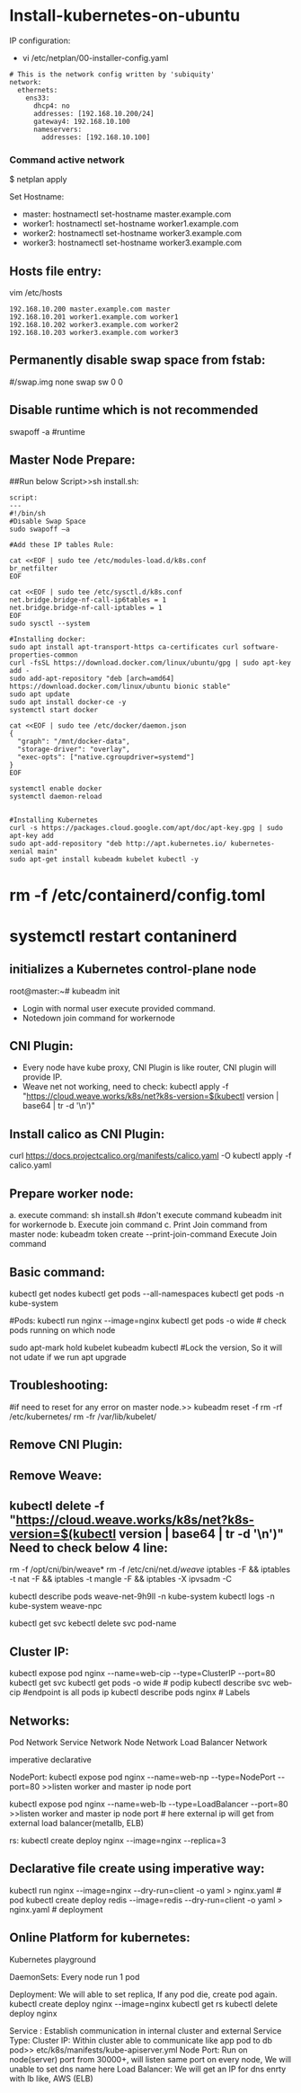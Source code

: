 # Install-kubernetes-on-ubuntu

IP configuration: 
- vi /etc/netplan/00-installer-config.yaml 
```
# This is the network config written by 'subiquity'
network:
  ethernets:
    ens33:
      dhcp4: no
      addresses: [192.168.10.200/24]
      gateway4: 192.168.10.100
      nameservers:
        addresses: [192.168.10.100]
```
### Command active network
$ netplan apply

Set Hostname:
- master: hostnamectl set-hostname master.example.com
- worker1: hostnamectl set-hostname worker1.example.com
- worker2: hostnamectl set-hostname worker3.example.com
- worker3: hostnamectl set-hostname worker3.example.com

Hosts file entry:
-------------------
vim /etc/hosts
```
192.168.10.200 master.example.com master
192.168.10.201 worker1.example.com worker1
192.168.10.202 worker3.example.com worker2
192.168.10.203 worker3.example.com worker3
```
Permanently disable swap space from fstab:
------------
#/swap.img      none    swap    sw      0       0

Disable runtime which is not recommended
-----
swapoff -a #runtime 

Master Node Prepare:
----------------------
##Run below Script>>sh install.sh:
```
script:
---
#!/bin/sh
#Disable Swap Space
sudo swapoff –a

#Add these IP tables Rule:

cat <<EOF | sudo tee /etc/modules-load.d/k8s.conf
br_netfilter
EOF

cat <<EOF | sudo tee /etc/sysctl.d/k8s.conf
net.bridge.bridge-nf-call-ip6tables = 1
net.bridge.bridge-nf-call-iptables = 1
EOF
sudo sysctl --system

#Installing docker:
sudo apt install apt-transport-https ca-certificates curl software-properties-common
curl -fsSL https://download.docker.com/linux/ubuntu/gpg | sudo apt-key add -
sudo add-apt-repository "deb [arch=amd64] https://download.docker.com/linux/ubuntu bionic stable"
sudo apt update
sudo apt install docker-ce -y
systemctl start docker

cat <<EOF | sudo tee /etc/docker/daemon.json
{
  "graph": "/mnt/docker-data",
  "storage-driver": "overlay",
  "exec-opts": ["native.cgroupdriver=systemd"]
}
EOF

systemctl enable docker
systemctl daemon-reload


#Installing Kubernetes
curl -s https://packages.cloud.google.com/apt/doc/apt-key.gpg | sudo apt-key add
sudo apt-add-repository "deb http://apt.kubernetes.io/ kubernetes-xenial main"
sudo apt-get install kubeadm kubelet kubectl -y
```

# rm -f /etc/containerd/config.toml
# systemctl restart contaninerd
initializes a Kubernetes control-plane node
----
root@master:~# kubeadm init 

- Login with normal user execute provided command.
- Notedown join command for workernode

CNI Plugin:
---
- Every node have kube proxy, CNI Plugin is like router, CNI plugin will provide IP. 
- Weave net not working, need to check:
  kubectl apply -f "https://cloud.weave.works/k8s/net?k8s-version=$(kubectl version | base64 | tr -d '\n')"

Install calico as CNI Plugin:
----
curl https://docs.projectcalico.org/manifests/calico.yaml -O
kubectl apply -f calico.yaml

Prepare worker node:
---
  a. execute command: sh install.sh #don't execute command kubeadm init for workernode
  b. Execute join command
  c. Print Join command from master node:
       kubeadm token create  --print-join-command
       Execute Join command 
  
Basic command:
---
kubectl get nodes
kubectl get pods --all-namespaces
kubectl get pods -n kube-system

#Pods:
kubectl run nginx --image=nginx
kubectl get pods -o wide # check pods running on which node

sudo apt-mark hold kubelet kubeadm kubectl  #Lock the version, So it will not udate if we run apt upgrade

Troubleshooting:
---
#if need to reset for any error on master node.>>
kubeadm reset -f
rm -rf /etc/kubernetes/
rm -fr /var/lib/kubelet/

Remove CNI Plugin:
---
Remove Weave:
--------------
kubectl delete -f "https://cloud.weave.works/k8s/net?k8s-version=$(kubectl version | base64 | tr -d '\n')"
Need to check below 4 line:
---------------------------
rm -f /opt/cni/bin/weave*
rm -f /etc/cni/net.d/*weave*
iptables -F && iptables -t nat -F && iptables -t mangle -F && iptables -X
ipvsadm -C

kubectl describe pods weave-net-9h9ll -n kube-system
kubectl logs <weave-pod-name-as-above> -n kube-system weave-npc

kubectl get svc
kebectl delete svc pod-name

Cluster	IP:
------
kubectl expose pod nginx --name=web-cip --type=ClusterIP --port=80
kubectl get svc
kubectl get pods -o wide # podip
kubectl describe svc web-cip  #endpoint is all pods ip
kubectl describe pods nginx # Labels

Networks:
---
Pod Network
Service Network
Node Network
Load Balancer Network

imperative 
declarative

NodePort:
kubectl expose pod nginx --name=web-np --type=NodePort --port=80  >>listen worker and master ip node port 

kubectl expose pod nginx --name=web-lb --type=LoadBalancer --port=80  >>listen worker and master ip node port # here external ip will get from external load balancer(metallb, ELB)

rs:
kubectl create deploy nginx --image=nginx --replica=3

Declarative file create using imperative way:
-----------------------------------------------
kubectl run nginx --image=nginx --dry-run=client -o yaml > nginx.yaml  # pod
kubectl create deploy redis --image=redis --dry-run=client -o yaml > nginx.yaml  # deployment

Online Platform for kubernetes:
-------------------------------
Kubernetes playground

DaemonSets: Every node run 1 pod

Deployment: We will able to set replica, If any pod die, create pod again.
kubectl create deploy nginx --image=nginx
kubectl get rs
kubectl delete deploy nginx

Service : 
	Establish communication in internal cluster and external 
Service Type: 
	Cluster IP: Within cluster able to communicate like app pod to db pod>> etc/k8s/manifests/kube-apiserver.yml
	Node Port: Run on node(server) port from 30000+, will listen same port on every node, We will unable to set dns name here
	Load Balancer: We will get an IP for dns enrty with lb like, AWS (ELB)
